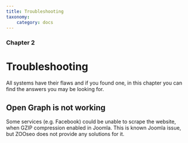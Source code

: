 ```yaml
---
title: Troubleshooting
taxonomy:
    category: docs
---
```


### Chapter 2

# Troubleshooting

All systems have their flaws and if you found one, in this chapter you can find the answers you may be looking for.

## Open Graph is not working

Some services (e.g. Facebook) could be unable to scrape the website, when GZIP compression enabled in Joomla. This is known Joomla issue, but ZOOseo does not provide any solutions for it.
